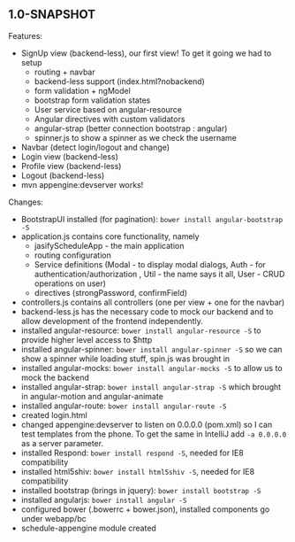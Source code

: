 ## 1.0-SNAPSHOT

Features:

  - SignUp view (backend-less), our first view!  To get it going we had to setup
    - routing + navbar
    - backend-less support (index.html?nobackend)
    - form validation + ngModel
    - bootstrap form validation states
    - User service based on angular-resource
    - Angular directives with custom validators
    - angular-strap (better connection bootstrap : angular)
    - spinner.js to show a spinner as we check the username
  - Navbar (detect login/logout and change)
  - Login view (backend-less)
  - Profile view (backend-less)
  - Logout (backend-less)
  - mvn appengine:devserver works!

Changes:

  - BootstrapUI installed (for pagination): `bower install angular-bootstrap -S`
  - application.js contains core functionality, namely
    - jasifyScheduleApp - the main application
    - routing configuration
    - Service definitions (Modal - to display modal dialogs, Auth - for authentication/authorization ,
      Util - the name says it all, User - CRUD operations on user)
    - directives (strongPassword, confirmField)
  - controllers.js contains all controllers (one per view + one for the navbar)
  - backend-less.js has the necessary code to mock our backend and to allow development of the frontend independently.
  - installed angular-resource: `bower install angular-resource -S` to provide higher level access to $http
  - installed angular-spinner: `bower install angular-spinner -S` so we can show a spinner while loading stuff, spin.js was brought in
  - installed angular-mocks: `bower install angular-mocks -S` to allow us to mock the backend
  - installed angular-strap: `bower install angular-strap -S` which brought in angular-motion and angular-animate
  - installed angular-route: `bower install angular-route -S`
  - created login.html
  - changed appengine:devserver to listen on 0.0.0.0 (pom.xml) so I can test templates from the phone.  To get the same
  in IntelliJ add `-a 0.0.0.0` as a server parameter.
  - installed Respond: `bower install respond -S`, needed for IE8 compatibility
  - installed html5shiv: `bower install html5shiv -S`, needed for IE8 compatibility
  - installed bootstrap (brings in jquery): `bower install bootstrap -S`
  - installed angularjs: `bower install angular -S`
  - configured bower (.bowerrc + bower.json), installed components go under webapp/bc
  - schedule-appengine module created